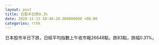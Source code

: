 ```yaml
---
layout: post
title: 日股半日跌0.3%
date: 2020-12-15 10:46:20.000000000 +08:00
categories: rthk
---
```


日本股市半日下跌，日經平均指數上午收市報26648點，跌83點，跌幅0.31%。
